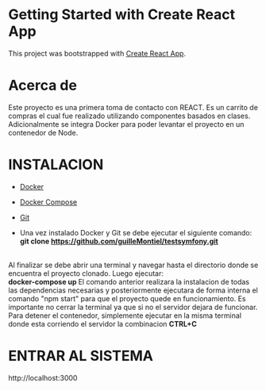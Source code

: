 # Getting Started with Create React App

This project was bootstrapped with [Create React App](https://github.com/facebook/create-react-app).

# Acerca de

Este proyecto es una primera toma de contacto con REACT. 
Es un carrito de compras el cual fue realizado utilizando componentes basados en clases. 
Adicionalmente se integra Docker para poder levantar el proyecto en un contenedor de Node.

# INSTALACION

- <a href="https://docs.docker.com/engine/install/" target="_blank">Docker</a>
- <a href="https://docs.docker.com/compose/install/" target="_blank"> Docker Compose </a>
- <a href="https://git-scm.com/book/en/v2/Getting-Started-Installing-Git" target="_blank">Git</a>

- Una vez instalado Docker y Git se debe ejecutar el siguiente comando:<br>
<b>git clone https://github.com/guilleMontiel/testsymfony.git</b>
<br>
Al finalizar se debe abrir una terminal y navegar hasta el directorio donde se encuentra el proyecto clonado. Luego ejecutar:<br>
<b> docker-compose up </b> 
El comando anterior realizara la instalacion de todas las dependencias necesarias y posteriormente ejecutara de forma interna el comando "npm start" para que el proyecto quede en funcionamiento. Es importante no cerrar la terminal ya que si no el servidor dejara de funcionar. 
<br>
Para detener el contenedor, simplemente ejecutar en la misma terminal donde esta corriendo el servidor la combinacion <b>CTRL+C</b> 

# ENTRAR AL SISTEMA

http://localhost:3000
